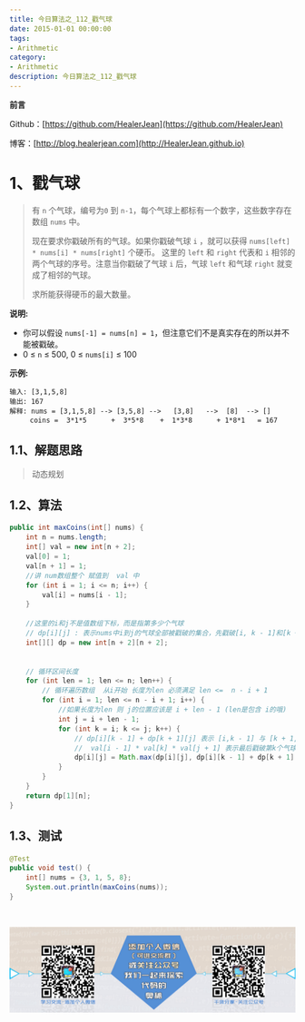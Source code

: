 ```yaml
---
title: 今日算法之_112_戳气球
date: 2015-01-01 00:00:00
tags: 
- Arithmetic
category: 
- Arithmetic
description: 今日算法之_112_戳气球
---
```


**前言**     

 Github：[https://github.com/HealerJean](https://github.com/HealerJean)         

 博客：[http://blog.healerjean.com](http://HealerJean.github.io)          



# 1、戳气球
> 有 `n` 个气球，编号为`0` 到 `n-1`，每个气球上都标有一个数字，这些数字存在数组 `nums` 中。    
>
> 现在要求你戳破所有的气球。如果你戳破气球 `i` ，就可以获得 `nums[left] * nums[i] * nums[right]` 个硬币。 这里的 `left` 和 `right` 代表和 `i` 相邻的两个气球的序号。注意当你戳破了气球 `i` 后，气球 `left` 和气球 `right` 就变成了相邻的气球。     
>
> 求所能获得硬币的最大数量。



**说明:**

- 你可以假设 `nums[-1] = nums[n] = 1`，但注意它们不是真实存在的所以并不能被戳破。
- 0 ≤ `n` ≤ 500, 0 ≤ `nums[i]` ≤ 100

**示例:**

```
输入: [3,1,5,8]
输出: 167 
解释: nums = [3,1,5,8] --> [3,5,8] -->   [3,8]   -->  [8]  --> []
     coins =  3*1*5      +  3*5*8    +  1*3*8      + 1*8*1   = 167
```



## 1.1、解题思路 

>  动态规划



## 1.2、算法

```java
public int maxCoins(int[] nums) {
    int n = nums.length;
    int[] val = new int[n + 2];
    val[0] = 1;
    val[n + 1] = 1;
    //讲 num数组整个 赋值到  val 中
    for (int i = 1; i <= n; i++) {
        val[i] = nums[i - 1];
    }

    //这里的i和j不是值数组下标，而是指第多少个气球
    // dp[i][j] : 表示nums中i到j的气球全部被戳破的集合，先戳破[i, k - 1]和[k + 1, j]的气球，最后戳破第k个气球获得转移方程。
    int[][] dp = new int[n + 2][n + 2];


    // 循环区间长度
    for (int len = 1; len <= n; len++) {
        // 循环遍历数组  从i开始 长度为len 必须满足 len <=  n - i + 1
        for (int i = 1; len <= n - i + 1; i++) {
            //如果长度为len 则 j的位置应该是 i + len - 1 (len是包含 i的哦)
            int j = i + len - 1;
            for (int k = i; k <= j; k++) {
                // dp[i][k - 1] + dp[k + 1][j] 表示 [i,k - 1] 与 [k + 1, j] 被戳破所获得的最大coins数，
                //  val[i - 1] * val[k] * val[j + 1] 表示最后戳破第k个气球所获得coins数目。
                dp[i][j] = Math.max(dp[i][j], dp[i][k - 1] + dp[k + 1][j] + val[i - 1] * val[k] * val[j + 1]);
            }
        }
    }
    return dp[1][n];
}

```




## 1.3、测试 

```java
@Test
public void test() {
    int[] nums = {3, 1, 5, 8};
    System.out.println(maxCoins(nums));
}
```



​          

![ContactAuthor](https://raw.githubusercontent.com/HealerJean/HealerJean.github.io/master/assets/img/artical_bottom.jpg)



<link rel="stylesheet" href="https://unpkg.com/gitalk/dist/gitalk.css">

<script src="https://unpkg.com/gitalk@latest/dist/gitalk.min.js"></script> 
<div id="gitalk-container"></div>    
 <script type="text/javascript">
    var gitalk = new Gitalk({
		clientID: `1d164cd85549874d0e3a`,
		clientSecret: `527c3d223d1e6608953e835b547061037d140355`,
		repo: `HealerJean.github.io`,
		owner: 'HealerJean',
		admin: ['HealerJean'],
		id: 'xwKBWt7TiuPvAZNC',
    });
    gitalk.render('gitalk-container');
</script> 


